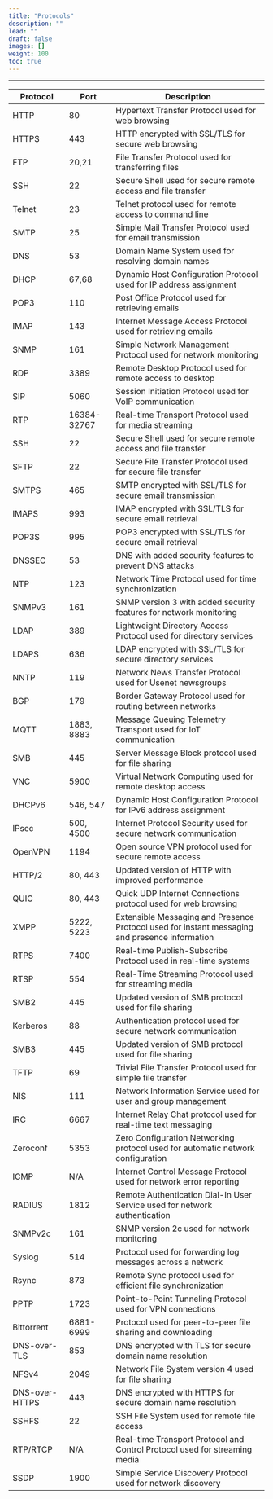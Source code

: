 ```yaml
---
title: "Protocols"
description: ""
lead: ""
draft: false
images: []
weight: 100
toc: true
---
```


---------------------------------------------

| Protocol | Port | Description                                             |
|----------|------|---------------------------------------------------------|
| HTTP     | 80   | Hypertext Transfer Protocol used for web browsing        |
| HTTPS    | 443  | HTTP encrypted with SSL/TLS for secure web browsing      |
| FTP      | 20,21| File Transfer Protocol used for transferring files       |
| SSH      | 22   | Secure Shell used for secure remote access and file transfer|
| Telnet   | 23   | Telnet protocol used for remote access to command line    |
| SMTP     | 25   | Simple Mail Transfer Protocol used for email transmission|
| DNS      | 53   | Domain Name System used for resolving domain names       |
| DHCP     | 67,68| Dynamic Host Configuration Protocol used for IP address assignment|
| POP3     | 110  | Post Office Protocol used for retrieving emails          |
| IMAP     | 143  | Internet Message Access Protocol used for retrieving emails|
| SNMP     | 161  | Simple Network Management Protocol used for network monitoring|
| RDP      | 3389 | Remote Desktop Protocol used for remote access to desktop |
| SIP      | 5060 | Session Initiation Protocol used for VoIP communication   |
| RTP      | 16384-32767 | Real-time Transport Protocol used for media streaming |
| SSH      | 22   | Secure Shell used for secure remote access and file transfer|
| SFTP     | 22   | Secure File Transfer Protocol used for secure file transfer|
| SMTPS    | 465  | SMTP encrypted with SSL/TLS for secure email transmission|
| IMAPS    | 993  | IMAP encrypted with SSL/TLS for secure email retrieval   |
| POP3S    | 995  | POP3 encrypted with SSL/TLS for secure email retrieval   |
| DNSSEC   | 53   | DNS with added security features to prevent DNS attacks  |
| NTP      | 123  | Network Time Protocol used for time synchronization       |
| SNMPv3   | 161  | SNMP version 3 with added security features for network monitoring|
| LDAP     | 389  | Lightweight Directory Access Protocol used for directory services |
| LDAPS    | 636  | LDAP encrypted with SSL/TLS for secure directory services |
| NNTP     | 119  | Network News Transfer Protocol used for Usenet newsgroups|
| BGP      | 179  | Border Gateway Protocol used for routing between networks|
| MQTT     | 1883, 8883 | Message Queuing Telemetry Transport used for IoT communication|
| SMB      | 445  | Server Message Block protocol used for file sharing      |
| VNC      | 5900 | Virtual Network Computing used for remote desktop access |
| DHCPv6   | 546, 547 | Dynamic Host Configuration Protocol for IPv6 address assignment|
| IPsec    | 500, 4500 | Internet Protocol Security used for secure network communication |
| OpenVPN  | 1194 | Open source VPN protocol used for secure remote access   |
| HTTP/2   | 80, 443 | Updated version of HTTP with improved performance        |
| QUIC     | 80, 443 | Quick UDP Internet Connections protocol used for web browsing |
| XMPP     | 5222, 5223 | Extensible Messaging and Presence Protocol used for instant messaging and presence information |
| RTPS     | 7400 | Real-time Publish-Subscribe Protocol used in real-time systems |
| RTSP     | 554  | Real-Time Streaming Protocol used for streaming media    |
| SMB2     | 445  | Updated version of SMB protocol used for file sharing    |
| Kerberos | 88   | Authentication protocol used for secure network communication |
| SMB3     | 445  | Updated version of SMB protocol used for file sharing    |
| TFTP     | 69   | Trivial File Transfer Protocol used for simple file transfer |
| NIS      | 111  | Network Information Service used for user and group management |
| IRC      | 6667 | Internet Relay Chat protocol used for real-time text messaging|
| Zeroconf | 5353 | Zero Configuration Networking protocol used for automatic network configuration |
| ICMP     | N/A  | Internet Control Message Protocol used for network error reporting |
| RADIUS   | 1812 | Remote Authentication Dial-In User Service used for network authentication |
| SNMPv2c  | 161  | SNMP version 2c used for network monitoring               |
| Syslog   | 514  | Protocol used for forwarding log messages across a network |
| Rsync    | 873  | Remote Sync protocol used for efficient file synchronization |
| PPTP     | 1723 | Point-to-Point Tunneling Protocol used for VPN connections |
| Bittorrent | 6881-6999 | Protocol used for peer-to-peer file sharing and downloading|
| DNS-over-TLS | 853 | DNS encrypted with TLS for secure domain name resolution  |
| NFSv4    | 2049 | Network File System version 4 used for file sharing   
| DNS-over-HTTPS | 443 | DNS encrypted with HTTPS for secure domain name resolution|
| SSHFS    | 22   | SSH File System used for remote file access   
| RTP/RTCP | N/A  | Real-time Transport Protocol and Control Protocol used for streaming media |
| SSDP     | 1900 | Simple Service Discovery Protocol used for network discovery |